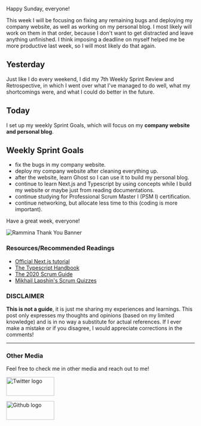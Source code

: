 Happy Sunday, everyone!

This week I will be focusing on fixing any remaining bugs and deploying my company website, as well as working on my personal blog. I most likely will work on them in that order, because I don't want to get distracted and leave anything unfinished. I think imposing a deadline on myself helped me be more productive last week, so I will most likely do that again.

## Yesterday

Just like I do every weekend, I did my 7th Weekly Sprint Review and Retrospective, in which I went over what I've managed to do well, what my shortcomings were, and what I could do better in the future.

## Today

I set up my weekly Sprint Goals, which will focus on my **company website and personal blog**.

## Weekly Sprint Goals

- fix the bugs in my company website.
- deploy my company website after cleaning everything up.
- after the website, learn Ghost so I can use it to build my personal blog.
- continue to learn Next.js and Typescript by using concepts while I build my website or maybe just from reading documentations.
- continue studying for Professional Scrum Master I (PSM I) certification.
- continue networking, but allocate less time to this (coding is more important).

Have a great week, everyone!

![Rammina Thank You Banner](https://dev-to-uploads.s3.amazonaws.com/uploads/articles/x9ayfxxxaz2g2hfcqbsk.png)

### Resources/Recommended Readings

- [Official Next.js tutorial](https://nextjs.org/learn/basics/create-nextjs-app?utm_source=next-site&utm_medium=nav-cta&utm_campaign=next-website)
- [The Typescript Handbook](https://www.typescriptlang.org/docs/handbook/intro.html)
- [The 2020 Scrum Guide](https://scrumguides.org/scrum-guide.html)
- [Mikhail Lapshin's Scrum Quizzes](https://mlapshin.com/index.php/scrum-quizzes/)

### DISCLAIMER

**This is not a guide**, it is just me sharing my experiences and learnings. This post only expresses my thoughts and opinions (based on my limited knowledge) and is in no way a substitute for actual references. If I ever make a mistake or if you disagree, I would appreciate corrections in the comments!

<hr />

### Other Media

Feel free to check me in other media and reach out to me!

<span><a target="_blank" href="https://twitter.com/RamminaR"><img src="https://res.cloudinary.com/rammina/image/upload/v1636792959/twitter-logo_laoyfu_pdbagm.png" alt="Twitter logo" width="128" height="50"/></a></span>

<span><a target="_blank" href="https://github.com/Rammina"><img src="https://res.cloudinary.com/rammina/image/upload/v1636795051/GitHub-Emblem2_epcp8r.png" alt="Github logo" width="128" height="50"/></a></span>
